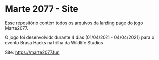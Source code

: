 # Marte 2077 - Site

Esse repositório contém todos os arquivos da landing page do jogo Marte2077.

O jogo foi desenvolvido durante 4 dias (01/04/2021 - 04/04/2021) para o evento Brasa Hacks na trilha da Wildlife Studios

Site: https://marte2077.fun
